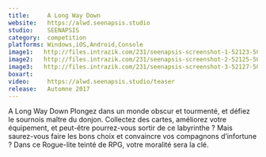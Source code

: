 ```yaml
---
title:     A Long Way Down
website:   https://alwd.seenapsis.studio
studio:    SEENAPSIS
category:  competition
platforms: Windows,iOS,Android,Console
image1:   http://files.intrazik.com/231/seenapsis-screenshot-1-52123-5019-20180415-235356.png
image2:   http://files.intrazik.com/231/seenapsis-screenshot-2-52125-5019-20180415-235356.jpg
image3:   http://files.intrazik.com/231/seenapsis-screenshot-3-52127-5019-20180415-235357.jpg
boxart:    
video:     https://alwd.seenapsis.studio/teaser
release:   Automne 2017
---
```


A Long Way Down
 Plongez dans un monde obscur et tourmenté, et défiez le sournois maître du donjon. Collectez des cartes, améliorez votre équipement, et peut-être pourrez-vous sortir de ce labyrinthe ? Mais saurez-vous faire les bons choix et convaincre vos compagnons d’infortune ? Dans ce Rogue-lite teinté de RPG, votre moralité sera la clé.
